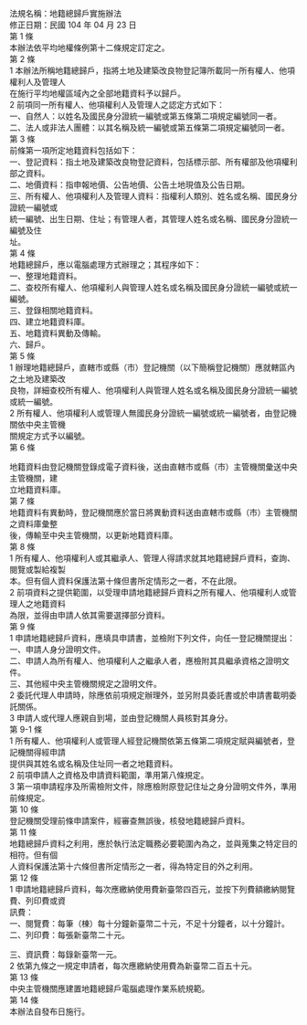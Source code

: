 法規名稱：地籍總歸戶實施辦法  
修正日期：民國 104 年 04 月 23 日  
第 1 條  
本辦法依平均地權條例第十二條規定訂定之。  
第 2 條  
1 本辦法所稱地籍總歸戶，指將土地及建築改良物登記簿所載同一所有權人、他項權利人及管理人  
在施行平均地權區域內之全部地籍資料予以歸戶。  
2 前項同一所有權人、他項權利人及管理人之認定方式如下：  
一、自然人：以姓名及國民身分證統一編號或第五條第二項規定編號同一者。  
二、法人或非法人團體：以其名稱及統一編號或第五條第二項規定編號同一者。  
第 3 條  
前條第一項所定地籍資料包括如下：  
一、登記資料：指土地及建築改良物登記資料，包括標示部、所有權部及他項權利部之資料。  
二、地價資料：指申報地價、公告地價、公告土地現值及公告日期。  
三、所有權人、他項權利人及管理人資料：指權利人類別、姓名或名稱、國民身分證統一編號或  
統一編號、出生日期、住址；有管理人者，其管理人姓名或名稱、國民身分證統一編號及住  
址。  
第 4 條  
地籍總歸戶，應以電腦處理方式辦理之；其程序如下：  
一、整理地籍資料。  
二、查校所有權人、他項權利人與管理人姓名或名稱及國民身分證統一編號或統一編號。  
三、登錄相關地籍資料。  
四、建立地籍資料庫。  
五、地籍資料異動及傳輸。  
六、歸戶。  
第 5 條  
1 辦理地籍總歸戶，直轄市或縣（市）登記機關（以下簡稱登記機關）應就轄區內之土地及建築改  
良物，詳細查校所有權人、他項權利人與管理人姓名或名稱及國民身分證統一編號或統一編號。  
2 所有權人、他項權利人或管理人無國民身分證統一編號或統一編號者，由登記機關依中央主管機  
關規定方式予以編號。  
第 6 條  


地籍資料由登記機關登錄成電子資料後，送由直轄市或縣（市）主管機關彙送中央主管機關，建  
立地籍資料庫。  
第 7 條  
地籍資料有異動時，登記機關應於當日將異動資料送由直轄市或縣（市）主管機關之資料庫彙整  
後，傳輸至中央主管機關，以更新地籍資料庫。  
第 8 條  
1 所有權人、他項權利人或其繼承人、管理人得請求就其地籍總歸戶資料，查詢、閱覽或製給複製  
本。但有個人資料保護法第十條但書所定情形之一者，不在此限。  
2 前項資料之提供範圍，以受理申請地籍總歸戶資料之所有權人、他項權利人或管理人之地籍資料  
為限，並得由申請人依其需要選擇部分資料。  
第 9 條  
1 申請地籍總歸戶資料，應填具申請書，並檢附下列文件，向任一登記機關提出：  
一、申請人身分證明文件。  
二、申請人為所有權人、他項權利人之繼承人者，應檢附其具繼承資格之證明文件。  
三、其他經中央主管機關規定之證明文件。  
2 委託代理人申請時，除應依前項規定辦理外，並另附具委託書或於申請書載明委託關係。  
3 申請人或代理人應親自到場，並由登記機關人員核對其身分。  
第 9-1 條  
1 所有權人、他項權利人或管理人經登記機關依第五條第二項規定賦與編號者，登記機關得經申請  
提供與其姓名或名稱及住址同一者之地籍資料。  
2 前項申請人之資格及申請資料範圍，準用第八條規定。  
3 第一項申請程序及所需檢附文件，除應檢附原登記住址之身分證明文件外，準用前條規定。  
第 10 條  
登記機關受理前條申請案件，經審查無誤後，核發地籍總歸戶資料。  
第 11 條  
地籍總歸戶資料之利用，應於執行法定職務必要範圍內為之，並與蒐集之特定目的相符。但有個  
人資料保護法第十六條但書所定情形之一者，得為特定目的外之利用。  
第 12 條  
1 申請地籍總歸戶資料，每次應繳納使用費新臺幣四百元，並按下列費額繳納閱覽費、列印費或資  
訊費：  
一、閱覽費：每筆（棟）每十分鐘新臺幣二十元，不足十分鐘者，以十分鐘計。  
二、列印費：每張新臺幣二十元。  


三、資訊費：每錄新臺幣一元。  
2 依第九條之一規定申請者，每次應繳納使用費為新臺幣二百五十元。  
第 13 條  
中央主管機關應建置地籍總歸戶電腦處理作業系統規範。  
第 14 條  
本辦法自發布日施行。  


